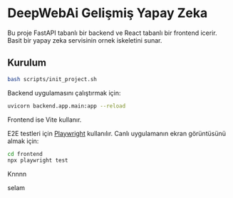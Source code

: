 # DeepWebAi Gelişmiş Yapay Zeka 

Bu proje FastAPI tabanlı bir backend ve React tabanlı bir frontend icerir. 
Basit bir yapay zeka servisinin ornek iskeletini sunar.

## Kurulum

```bash
bash scripts/init_project.sh
```

Backend uygulamasını çalıştırmak için:
```bash
uvicorn backend.app.main:app --reload
```
Frontend ise Vite kullanır.

E2E testleri için [Playwright](https://playwright.dev/) kullanılır. Canlı uygulamanın ekran görüntüsünü almak için:
```bash
cd frontend
npx playwright test
```
Knnnn


selam
